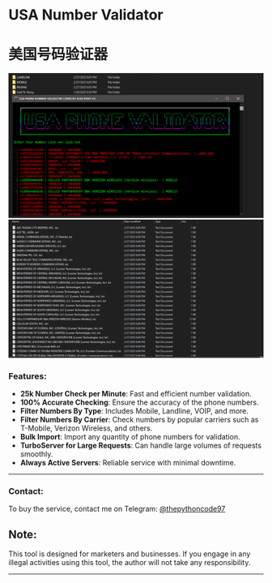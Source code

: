 # USA Number Validator
# 美国号码验证器

![image](https://raw.githubusercontent.com/alexrony21/USA-Phone-Number-Validator/refs/heads/main/USA_Phone_Number_Validator.png)
![image](https://raw.githubusercontent.com/alexrony21/USA-Phone-Number-Validator/refs/heads/main/USA_Carrier_Name.png)

### Features:
- **25k Number Check per Minute**: Fast and efficient number validation.
- **100% Accurate Checking**: Ensure the accuracy of the phone numbers.
- **Filter Numbers By Type**: Includes Mobile, Landline, VOIP, and more.
- **Filter Numbers By Carrier**: Check numbers by popular carriers such as T-Mobile, Verizon Wireless, and others.
- **Bulk Import**: Import any quantity of phone numbers for validation.
- **TurboServer for Large Requests**: Can handle large volumes of requests smoothly.
- **Always Active Servers**: Reliable service with minimal downtime.

---

### Contact:
To buy the service, contact me on Telegram: [@thepythoncode97](https://t.me/thepythoncode97)

## Note:
This tool is designed for marketers and businesses. If you engage in any illegal activities using this tool, the author will not take any responsibility.

---
